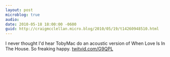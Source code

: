 ```yaml
---
layout: post
microblog: true
audio: 
date: 2010-05-18 18:00:00 -0600
guid: http://craigmcclellan.micro.blog/2010/05/19/t14260948510.html
---
```

I never thought I'd hear TobyMac do an acoustic version of When Love Is In The House. So freaking happy.  [twitvid.com/G9QPL](http://twitvid.com/G9QPL)
